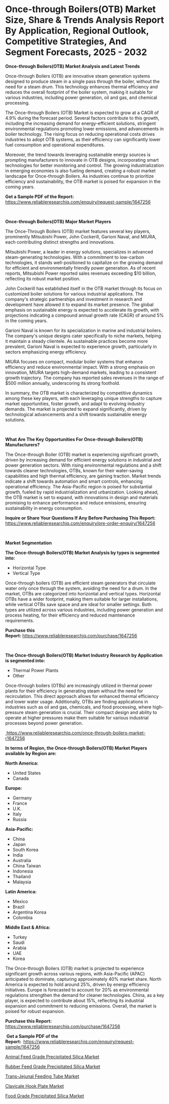 <p><h1>Once-through Boilers(OTB) Market Size, Share & Trends Analysis Report By Application, Regional Outlook, Competitive Strategies, And Segment Forecasts, 2025 - 2032</h1></p><p><strong>Once-through Boilers(OTB) Market Analysis and Latest Trends</strong></p>
<p><p>Once-through Boilers (OTB) are innovative steam generation systems designed to produce steam in a single pass through the boiler, without the need for a steam drum. This technology enhances thermal efficiency and reduces the overall footprint of the boiler system, making it suitable for various industries, including power generation, oil and gas, and chemical processing.</p><p>The Once-through Boilers (OTB) Market is expected to grow at a CAGR of 4.9% during the forecast period. Several factors contribute to this growth, including the increasing demand for energy-efficient solutions, stringent environmental regulations promoting lower emissions, and advancements in boiler technology. The rising focus on reducing operational costs drives industries to adopt OTB systems, as their efficiency can significantly lower fuel consumption and operational expenditures.</p><p>Moreover, the trend towards leveraging sustainable energy sources is prompting manufacturers to innovate in OTB designs, incorporating smart technologies for better monitoring and control. The growing industrialization in emerging economies is also fueling demand, creating a robust market landscape for Once-through Boilers. As industries continue to prioritize efficiency and sustainability, the OTB market is poised for expansion in the coming years.</p></p>
<p><strong>Get a Sample PDF of the Report:&nbsp;</strong> <a href="https://www.reliableresearchiq.com/enquiry/request-sample/1647256?utm_campaign=1876&utm_medium=2&utm_source=Github&utm_content=ia&utm_term=29032025&utm_id=once-through-boilersotb">https://www.reliableresearchiq.com/enquiry/request-sample/1647256</a></p>
<p>&nbsp;</p>
<p><strong>Once-through Boilers(OTB) Major Market Players</strong></p>
<p><p>The Once-Through Boilers (OTB) market features several key players, prominently Mitsubishi Power, John Cockerill, Garioni Naval, and MIURA, each contributing distinct strengths and innovations.</p><p>Mitsubishi Power, a leader in energy solutions, specializes in advanced steam-generating technologies. With a commitment to low-carbon technologies, it stands well-positioned to capitalize on the growing demand for efficient and environmentally friendly power generation. As of recent reports, Mitsubishi Power reported sales revenues exceeding $10 billion, reflecting its robust market position.</p><p>John Cockerill has established itself in the OTB market through its focus on customized boiler solutions for various industrial applications. The company's strategic partnerships and investment in research and development have allowed it to expand its market presence. The global emphasis on sustainable energy is expected to accelerate its growth, with projections indicating a compound annual growth rate (CAGR) of around 5% in the coming years.</p><p>Garioni Naval is known for its specialization in marine and industrial boilers. The company's unique designs cater specifically to niche markets, helping it maintain a steady clientele. As sustainable practices become more prevalent, Garioni Naval is expected to experience growth, particularly in sectors emphasizing energy efficiency.</p><p>MIURA focuses on compact, modular boiler systems that enhance efficiency and reduce environmental impact. With a strong emphasis on innovation, MIURA targets high-demand markets, leading to a consistent growth trajectory. The company has reported sales revenues in the range of $500 million annually, underscoring its strong foothold.</p><p>In summary, the OTB market is characterized by competitive dynamics among these key players, with each leveraging unique strengths to capture market opportunities, foster growth, and adapt to evolving industry demands. The market is projected to expand significantly, driven by technological advancements and a shift towards sustainable energy solutions.</p></p>
<p>&nbsp;</p>
<p><strong>What Are The Key Opportunities For Once-through Boilers(OTB) Manufacturers?</strong></p>
<p><p>The Once-through Boiler (OTB) market is experiencing significant growth, driven by increasing demand for efficient energy solutions in industrial and power generation sectors. With rising environmental regulations and a shift towards cleaner technologies, OTBs, known for their water-saving capabilities and high thermal efficiency, are gaining traction. Market trends indicate a shift towards automation and smart controls, enhancing operational efficiency. The Asia-Pacific region is poised for substantial growth, fueled by rapid industrialization and urbanization. Looking ahead, the OTB market is set to expand, with innovations in design and materials promising to enhance performance and reduce emissions, ensuring sustainability in energy consumption.</p></p>
<p><strong>Inquire or Share Your Questions If Any Before Purchasing This Report:</strong> <a href="https://www.reliableresearchiq.com/enquiry/pre-order-enquiry/1647256?utm_campaign=1876&utm_medium=2&utm_source=Github&utm_content=ia&utm_term=29032025&utm_id=once-through-boilersotb">https://www.reliableresearchiq.com/enquiry/pre-order-enquiry/1647256</a></p>
<p>&nbsp;</p>
<p><strong>Market Segmentation</strong></p>
<p><strong>The Once-through Boilers(OTB) Market Analysis by types is segmented into:</strong></p>
<p><ul><li>Horizontal Type</li><li>Vertical Type</li></ul></p>
<p><p>Once-through boilers (OTB) are efficient steam generators that circulate water only once through the system, avoiding the need for a drum. In the market, OTBs are categorized into horizontal and vertical types. Horizontal OTBs have a wider footprint, making them suitable for larger installations, while vertical OTBs save space and are ideal for smaller settings. Both types are utilized across various industries, including power generation and process heating, for their efficiency and reduced maintenance requirements.</p></p>
<p><strong>Purchase this Report:&nbsp;</strong><a href="https://www.reliableresearchiq.com/purchase/1647256?utm_campaign=1876&utm_medium=2&utm_source=Github&utm_content=ia&utm_term=29032025&utm_id=once-through-boilersotb">https://www.reliableresearchiq.com/purchase/1647256</a></p>
<p>&nbsp;</p>
<p><strong>The Once-through Boilers(OTB) Market Industry Research by Application is segmented into:</strong></p>
<p><ul><li>Thermal Power Plants</li><li>Other</li></ul></p>
<p><p>Once-through boilers (OTBs) are increasingly utilized in thermal power plants for their efficiency in generating steam without the need for recirculation. This direct approach allows for enhanced thermal efficiency and lower water usage. Additionally, OTBs are finding applications in industries such as oil and gas, chemicals, and food processing, where high-pressure steam generation is crucial. Their compact design and ability to operate at higher pressures make them suitable for various industrial processes beyond power generation.</p></p>
<p><a href="https://www.reliableresearchiq.com/once-through-boilers-market-r1647256?utm_campaign=1876&utm_medium=2&utm_source=Github&utm_content=ia&utm_term=29032025&utm_id=once-through-boilersotb">&nbsp;https://www.reliableresearchiq.com/once-through-boilers-market-r1647256</a></p>
<p><strong>In terms of Region, the Once-through Boilers(OTB) Market Players available by Region are:</strong></p>
<p>
    <p> <strong> North America: </strong>
        <ul>
            <li>United States</li>
            <li>Canada</li>
        </ul>
        </p> 
    <p> <strong> Europe: </strong>
        <ul>
            <li>Germany</li>
            <li>France</li>
            <li>U.K.</li>
            <li>Italy</li>
            <li>Russia</li>
        </ul>
        </p> 
    <p> <strong> Asia-Pacific: </strong>
        <ul>
            <li>China</li>
            <li>Japan</li>
            <li>South Korea</li>
            <li>India</li>
            <li>Australia</li>
            <li>China Taiwan</li>
            <li>Indonesia</li>
            <li>Thailand</li>
            <li>Malaysia</li>
        </ul>
        </p> 
    <p> <strong> Latin America: </strong>
        <ul>
            <li>Mexico</li>
            <li>Brazil</li>
            <li>Argentina Korea</li>
            <li>Colombia</li>
        </ul>
        </p> 
    <p> <strong> Middle East & Africa: </strong>
        <ul>
            <li>Turkey</li>
            <li>Saudi</li>
            <li>Arabia</li>
            <li>UAE</li>
            <li>Korea</li>
        </ul>
    </p>
    </p>
<p><p>The Once-through Boilers (OTB) market is projected to experience significant growth across various regions, with Asia-Pacific (APAC) anticipated to dominate, capturing approximately 40% market share. North America is expected to hold around 25%, driven by energy efficiency initiatives. Europe is forecasted to account for 20% as environmental regulations strengthen the demand for cleaner technologies. China, as a key player, is expected to contribute about 15%, reflecting its industrial expansion and commitment to reducing emissions. Overall, the market is poised for robust expansion.</p></p>
<p><strong>Purchase this Report: </strong><a href="https://www.reliableresearchiq.com/purchase/1647256?utm_campaign=1876&utm_medium=2&utm_source=Github&utm_content=ia&utm_term=29032025&utm_id=once-through-boilersotb">https://www.reliableresearchiq.com/purchase/1647256</a></p>
<p>&nbsp;<strong>Get a Sample PDF of the Report:&nbsp;&nbsp;</strong><a href="https://www.reliableresearchiq.com/enquiry/request-sample/1647256?utm_campaign=1876&utm_medium=2&utm_source=Github&utm_content=ia&utm_term=29032025&utm_id=once-through-boilersotb">https://www.reliableresearchiq.com/enquiry/request-sample/1647256</a></p>
<p><strong></strong></p>
<p><p><a href="https://github.com/haklagjbj/Market-Research-Report-List-1/blob/main/animal-feed-grade-precipitated-silica-market.md?utm_campaign=1876&utm_medium=2&utm_source=Github&utm_content=ia&utm_term=29032025&utm_id=once-through-boilersotb">Animal Feed Grade Precipitated Silica Market</a></p><p><a href="https://github.com/kemauteve/Market-Research-Report-List-1/blob/main/rubber-feed-grade-precipitated-silica-market.md?utm_campaign=1876&utm_medium=2&utm_source=Github&utm_content=ia&utm_term=29032025&utm_id=once-through-boilersotb">Rubber Feed Grade Precipitated Silica Market</a></p><p><a href="https://github.com/nxauwedaroui2/Market-Research-Report-List-1/blob/main/trans-jejunal-feeding-tube-market.md?utm_campaign=1876&utm_medium=2&utm_source=Github&utm_content=ia&utm_term=29032025&utm_id=once-through-boilersotb">Trans-Jejunal Feeding Tube Market</a></p><p><a href="https://github.com/drissahrouk/Market-Research-Report-List-1/blob/main/clavicale-hook-plate-market.md?utm_campaign=1876&utm_medium=2&utm_source=Github&utm_content=ia&utm_term=29032025&utm_id=once-through-boilersotb">Clavicale Hook Plate Market</a></p><p><a href="https://github.com/habyoneub/Market-Research-Report-List-1/blob/main/food-grade-precipitated-silica-market.md?utm_campaign=1876&utm_medium=2&utm_source=Github&utm_content=ia&utm_term=29032025&utm_id=once-through-boilersotb">Food Grade Precipitated Silica Market</a></p></p>